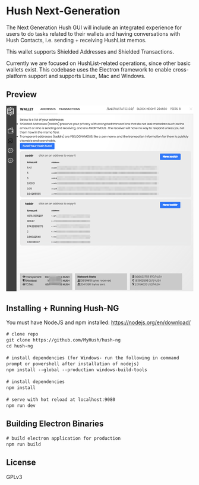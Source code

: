 #  Hush Next-Generation

The Next Generation Hush GUI will include an integrated experience for users to
do tasks related to their wallets and having conversations with Hush Contacts,
i.e. sending + receiving HushList memos.

This wallet supports Shielded Addresses and Shielded Transactions.

Currently we are focused on HushList-related operations, since other basic wallets
exist. This codebase uses the Electron framework to enable cross-platform support
and supports Linux, Mac and Windows.

## Preview

<img src="https://raw.githubusercontent.com/MyHush/hush-ng/dev/static/hush-ng-addresses-preview.png" alt="Hush-NG preview">

## Installing + Running Hush-NG

You must have NodeJS and npm installed: https://nodejs.org/en/download/

    # clone repo
    git clone https://github.com/MyHush/hush-ng
    cd hush-ng

    # install dependencies (for Windows- run the following in command prompt or powershell after installation of nodejs)
    npm install --global --production windows-build-tools

    # install dependencies
    npm install

    # serve with hot reload at localhost:9080
    npm run dev

## Building Electron Binaries

    # build electron application for production
    npm run build

## License

GPLv3

